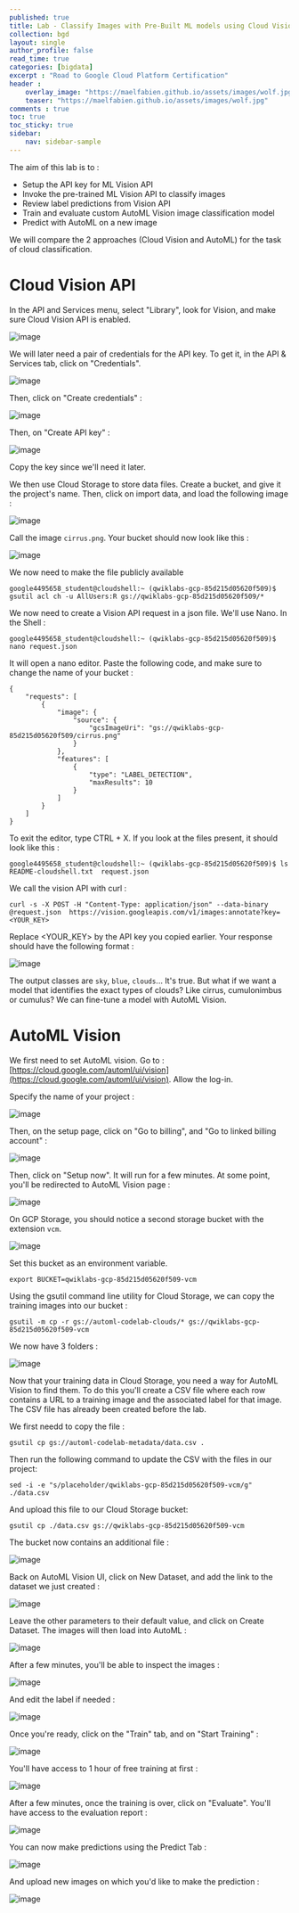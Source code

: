 ```yaml
---
published: true
title: Lab - Classify Images with Pre-Built ML models using Cloud Vision and AutoML
collection: bgd
layout: single
author_profile: false
read_time: true
categories: [bigdata]
excerpt : "Road to Google Cloud Platform Certification"
header :
    overlay_image: "https://maelfabien.github.io/assets/images/wolf.jpg"
    teaser: "https://maelfabien.github.io/assets/images/wolf.jpg"
comments : true
toc: true
toc_sticky: true
sidebar:
    nav: sidebar-sample
---
```


The aim of this lab is to :
- Setup the API key for ML Vision API
- Invoke the pre-trained ML Vision API to classify images
- Review label predictions from Vision API
- Train and evaluate custom AutoML Vision image classification model
- Predict with AutoML on a new image

We will compare the 2 approaches (Cloud Vision and AutoML) for the task of cloud classification.

# Cloud Vision API

In the API and Services menu, select "Library", look for Vision, and make sure Cloud Vision API is enabled.

![image](https://maelfabien.github.io/assets/images/gcp_133.png)

We will later need a pair of credentials for the API key. To get it, in the API & Services tab, click on "Credentials".

![image](https://maelfabien.github.io/assets/images/gcp_120.png)

Then, click on "Create credentials" :

![image](https://maelfabien.github.io/assets/images/gcp_121.png)

Then, on "Create API key" :

![image](https://maelfabien.github.io/assets/images/gcp_134.png)

Copy the key since we'll need it later.

We then use Cloud Storage to store data files. Create a bucket, and give it the project's name. Then, click on import data, and load the following image :

![image](https://maelfabien.github.io/assets/images/cirrus.png)

Call the image `cirrus.png`. Your bucket should now look like this :

![image](https://maelfabien.github.io/assets/images/gcp_135.png)

We now need to make the file publicly available 

```
google4495658_student@cloudshell:~ (qwiklabs-gcp-85d215d05620f509)$ gsutil acl ch -u AllUsers:R gs://qwiklabs-gcp-85d215d05620f509/*
```

We now need to create a Vision API request in a json file. We'll use Nano. In the Shell :

```
google4495658_student@cloudshell:~ (qwiklabs-gcp-85d215d05620f509)$ nano request.json
```

It will open a nano editor. Paste the following code, and make sure to change the name of your bucket :

```
{
    "requests": [
        {
            "image": {
                "source": {
                    "gcsImageUri": "gs://qwiklabs-gcp-85d215d05620f509/cirrus.png"
                }
            },
            "features": [
                {
                    "type": "LABEL_DETECTION",
                    "maxResults": 10
                }
            ]
        }
    ]
}
```

To exit the editor, type CTRL + X. If you look at the files present, it should look like this :

```
google4495658_student@cloudshell:~ (qwiklabs-gcp-85d215d05620f509)$ ls
README-cloudshell.txt  request.json
```

We call the vision API with curl :

```
curl -s -X POST -H "Content-Type: application/json" --data-binary @request.json  https://vision.googleapis.com/v1/images:annotate?key=<YOUR_KEY>
```

Replace <YOUR_KEY> by the API key you copied earlier. Your response should have the following format :

![image](https://maelfabien.github.io/assets/images/gcp_136.png)

The output classes are `sky`, `blue`, `clouds`... It's true. But what if we want a model that identifies the exact types of clouds? Like cirrus, cumulonimbus or cumulus? We can fine-tune a model with AutoML Vision.

# AutoML Vision

We first need to set AutoML vision. Go to : [https://cloud.google.com/automl/ui/vision](https://cloud.google.com/automl/ui/vision). Allow the log-in.

Specify the name of your project :

![image](https://maelfabien.github.io/assets/images/gcp_137.png)

Then, on the setup page, click on "Go to billing", and "Go to linked billing account" :

![image](https://maelfabien.github.io/assets/images/gcp_138.png)

Then, click on "Setup now". It will run for a few minutes. At some point, you'll be redirected to AutoML Vision page :

![image](https://maelfabien.github.io/assets/images/gcp_139.png)

On GCP Storage, you should notice a second storage bucket with the extension `vcm`.

![image](https://maelfabien.github.io/assets/images/gcp_140.png)

Set this bucket as an environment variable.

```
export BUCKET=qwiklabs-gcp-85d215d05620f509-vcm
```

Using the gsutil command line utility for Cloud Storage, we can copy the training images into our bucket :

```
gsutil -m cp -r gs://automl-codelab-clouds/* gs://qwiklabs-gcp-85d215d05620f509-vcm
```

We now have 3 folders :

![image](https://maelfabien.github.io/assets/images/gcp_141.png)

Now that your training data in Cloud Storage, you need a way for AutoML Vision to find them. To do this you'll create a CSV file where each row contains a URL to a training image and the associated label for that image. The CSV file has already been created before the lab.

We first needd to copy the file :

```
gsutil cp gs://automl-codelab-metadata/data.csv .
```

Then run the following command to update the CSV with the files in our project:

```
sed -i -e "s/placeholder/qwiklabs-gcp-85d215d05620f509-vcm/g" ./data.csv
```

And upload this file to our Cloud Storage bucket:

```
gsutil cp ./data.csv gs://qwiklabs-gcp-85d215d05620f509-vcm
```

The bucket now contains an additional file : 

![image](https://maelfabien.github.io/assets/images/gcp_142.png)

Back on AutoML Vision UI, click on New Dataset, and add the link to the dataset we just created :

![image](https://maelfabien.github.io/assets/images/gcp_143.png)

Leave the other parameters to their default value, and click on Create Dataset. The images will then load into AutoML :

![image](https://maelfabien.github.io/assets/images/gcp_144.png)

After a few minutes, you'll be able to inspect the images :

![image](https://maelfabien.github.io/assets/images/gcp_145.png)

And edit the label if needed :

![image](https://maelfabien.github.io/assets/images/gcp_146.png)

Once you're ready, click on the "Train" tab, and on "Start Training" :

![image](https://maelfabien.github.io/assets/images/gcp_147.png)

You'll have access to 1 hour of free training at first :

![image](https://maelfabien.github.io/assets/images/gcp_151.png)

After a few minutes, once the training is over, click on "Evaluate". You'll have access to the evaluation report :

![image](https://maelfabien.github.io/assets/images/gcp_148.png)

You can now make predictions using the Predict Tab :

![image](https://maelfabien.github.io/assets/images/gcp_149.png)

And upload new images on which you'd like to make the prediction :

![image](https://maelfabien.github.io/assets/images/gcp_150.png)
